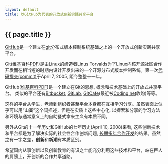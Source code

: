 ```yaml
---
layout: default
title: 以GitHub为代表的开放式创新实践共享平台
---
```


## {{ page.title }}

[GitHub](https://github.com)是一个建立在[git](https://git-scm.com/book/zh/v2)分布式版本控制系统基础之上的一个开放式创新实践共享平台。 

Git([维基百科PDF](git.pdf))是由Linux的缔造者Linus Torvalds为了Linux内核开源社区合作开发而在相当短的时期内设计开发出来的一个开源分布式版本控制系统。第一次[代码提交(commit)](https://github.com/git/git/commit/e83c5163316f89bfbde7d9ab23ca2e25604af290)于April 7, 2005, 距今整整十一年。

GitHub([维基百科PDF](GitHub.pdf))是一个建立在Git的思想, 概念和技术基础上的开放式共享平台。
类似的平台还有[Bitbucket](https://bitbucket.org/), [GitLab](https://about.gitlab.com/), [GitCafe](https://gitcafe.com/)(最近被[Coding.net](https://coding.net/)收购)等等。

这样的平台从学生，老师到组织者甚至平台本身都在互相学习分享。虽然表面上似乎可以用“山寨”这个词描述，但是在实质上这些中心化, 以探索和分享的学习方法和环境与通常意义上的自助餐式拿来主义有本质不同。

另外从Git的十一年历史和GitHub的七年历史(April 10, 2008)来看, 这些创新技术和平台都是为了解决实际的社会性合作创新问题, [长期多年合作开发](https://github.com/git/git/graphs/contributors)的结果。虽然之有一字之差，**创新**和**新潮**有本质区别。

希望国内从事创新以及创新教育的有识之士能充分利用这些技术和平台，站在巨人的肩膀上，开创新的合作共享道路。
